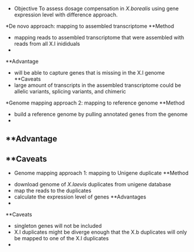 * Objective
To assess dosage compensation in *X.borealis* using gene expression level with difference approach.

*De novo approach: mapping to assembled transcriptome
**Method
- mapping reads to assembled transcriptome that were assembled with reads from all X.l inididuals
-  
**Advantage
- will be able to capture genes that is missing in the X.l genome
**Caveats
- large amount of transcripts in the assembled transcriptome could be allelic variants, splicing variants, and chimeric 

*Genome mapping approach 2: mapping to reference genome
**Method
- build a reference genome by pulling annotated genes from the genome
- 
**Advantage
- 
**Caveats
- 

* Genome mapping approach 1: mapping to Unigene duplicate
**Method
- download genome of *X.laevis* duplicates from unigene database
- map the reads to the duplicates
- calculate the expression level of genes
**Advantages
-
**Caveats
- singleton genes will not be included
- X.l duplicates might be diverge enough that the X.b duplicates will only be mapped to one of the X.l duplicates
- 

